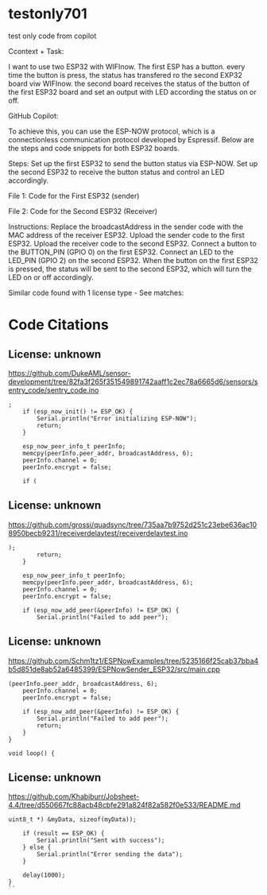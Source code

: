 # testonly701
test only code from copilot


Ccontext + Task:

I want to use two ESP32 with WIFInow. 
The first ESP has a button. every time the button is press, the status has transfered ro the second EXP32 board viw WIFInow. 
the second board receives the status of the button of the first ESP32 board and set an output with LED according the status on or off.



GitHub Copilot:

To achieve this, you can use the ESP-NOW protocol, which is a connectionless communication protocol developed by Espressif. 
Below are the steps and code snippets for both ESP32 boards.

Steps:
Set up the first ESP32 to send the button status via ESP-NOW.
Set up the second ESP32 to receive the button status and control an LED accordingly.


File 1:   Code for the First ESP32 (sender)

File 2:   Code for the Second ESP32 (Receiver)


Instructions:
Replace the broadcastAddress in the sender code with the MAC address of the receiver ESP32.
Upload the sender code to the first ESP32.
Upload the receiver code to the second ESP32.
Connect a button to the BUTTON_PIN (GPIO 0) on the first ESP32.
Connect an LED to the LED_PIN (GPIO 2) on the second ESP32.
When the button on the first ESP32 is pressed, the status will be sent to the second ESP32, 
which will turn the LED on or off accordingly.


Similar code found with 1 license type - See  matches:

# Code Citations

## License: unknown
https://github.com/DukeAML/sensor-development/tree/82fa3f265f351549891742aaff1c2ec78a6665d6/sensors/sentry_code/sentry_code.ino

```
;
    if (esp_now_init() != ESP_OK) {
        Serial.println("Error initializing ESP-NOW");
        return;
    }

    esp_now_peer_info_t peerInfo;
    memcpy(peerInfo.peer_addr, broadcastAddress, 6);
    peerInfo.channel = 0;
    peerInfo.encrypt = false;

    if (
```


## License: unknown
https://github.com/grossi/quadsync/tree/735aa7b9752d251c23ebe636ac108950becb9231/receiverdelaytest/receiverdelaytest.ino

```
);
        return;
    }

    esp_now_peer_info_t peerInfo;
    memcpy(peerInfo.peer_addr, broadcastAddress, 6);
    peerInfo.channel = 0;
    peerInfo.encrypt = false;

    if (esp_now_add_peer(&peerInfo) != ESP_OK) {
        Serial.println("Failed to add peer");
```


## License: unknown
https://github.com/Schm1tz1/ESPNowExamples/tree/5235166f25cab37bba4b5d851de8ab52a6485399/ESPNowSender_ESP32/src/main.cpp

```
(peerInfo.peer_addr, broadcastAddress, 6);
    peerInfo.channel = 0;
    peerInfo.encrypt = false;

    if (esp_now_add_peer(&peerInfo) != ESP_OK) {
        Serial.println("Failed to add peer");
        return;
    }
}

void loop() {
```


## License: unknown
https://github.com/Khabiburr/Jobsheet-4.4/tree/d550667fc88acb48cbfe291a824f82a582f0e533/README.md

```
uint8_t *) &myData, sizeof(myData));

    if (result == ESP_OK) {
        Serial.println("Sent with success");
    } else {
        Serial.println("Error sending the data");
    }

    delay(1000);
}
``
```


